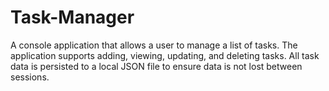 # Task-Manager
A console application that allows a user to manage a list of tasks. The application supports adding, viewing, updating, and deleting tasks. All task data is persisted to a local JSON file to ensure data is not lost between sessions.
